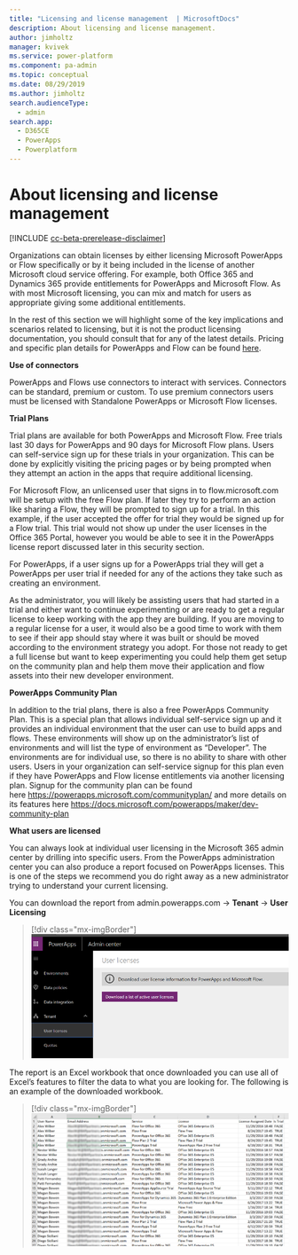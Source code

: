 ```yaml
---
title: "Licensing and license management  | MicrosoftDocs"
description: About licensing and license management.
author: jimholtz
manager: kvivek
ms.service: power-platform
ms.component: pa-admin
ms.topic: conceptual
ms.date: 08/29/2019
ms.author: jimholtz
search.audienceType: 
  - admin
search.app: 
  - D365CE
  - PowerApps
  - Powerplatform
---
```

# About licensing and license management

[!INCLUDE [cc-beta-prerelease-disclaimer](../includes/cc-beta-prerelease-disclaimer.md)]

Organizations can obtain licenses by either licensing Microsoft PowerApps or
Flow specifically or by it being included in the license of another Microsoft
cloud service offering. For example, both Office 365 and Dynamics 365 provide
entitlements for PowerApps and Microsoft Flow. As with most Microsoft licensing,
you can mix and match for users as appropriate giving some additional
entitlements.

In the rest of this section we will highlight some of the key implications and
scenarios related to licensing, but it is not the product licensing
documentation, you should consult that for any of the latest details. Pricing
and specific plan details for PowerApps and Flow can be found
[here](https://go.microsoft.com/fwlink/?linkid=2085130).

**Use of connectors**

PowerApps and Flows use connectors to interact with services. Connectors can be
standard, premium or custom. To use premium connectors users must be licensed
with Standalone PowerApps or Microsoft Flow licenses.

**Trial Plans**

Trial plans are available for both PowerApps and Microsoft Flow. Free trials
last 30 days for PowerApps and 90 days for Microsoft Flow plans. Users can
self-service sign up for these trials in your organization. This can be done by
explicitly visiting the pricing pages or by being prompted when they attempt an
action in the apps that require additional licensing.

For Microsoft Flow, an unlicensed user that signs in to flow.microsoft.com will
be setup with the free Flow plan. If later they try to perform an action like
sharing a Flow, they will be prompted to sign up for a trial. In this example,
if the user accepted the offer for trial they would be signed up for a Flow
trial. This trial would not show up under the user licenses in the Office 365
Portal, however you would be able to see it in the PowerApps license report
discussed later in this security section.

For PowerApps, if a user signs up for a PowerApps trial they will get a
PowerApps per user trial if needed for any of the actions they take such as
creating an environment.

As the administrator, you will likely be assisting users that had started in a
trial and either want to continue experimenting or are ready to get a regular
license to keep working with the app they are building. If you are moving to a
regular license for a user, it would also be a good time to work with them to
see if their app should stay where it was built or should be moved according to
the environment strategy you adopt. For those not ready to get a full license
but want to keep experimenting you could help them get setup on the community
plan and help them move their application and flow assets into their new
developer environment.

**PowerApps Community Plan**

In addition to the trial plans, there is also a free PowerApps Community Plan.
This is a special plan that allows individual self-service sign up and it
provides an individual environment that the user can use to build apps and
flows. These environments will show up on the administrator’s list of
environments and will list the type of environment as “Developer”. The
environments are for individual use, so there is no ability to share with other
users. Users in your organization can self-service signup for this plan even if
they have PowerApps and Flow license entitlements via another licensing plan.
Signup for the community plan can be found
here <https://powerapps.microsoft.com/communityplan/> and more details on its
features here <https://docs.microsoft.com/powerapps/maker/dev-community-plan>

**What users are licensed**

You can always look at individual user licensing in the Microsoft 365 admin
center by drilling into specific users. From the PowerApps administration center
you can also produce a report focused on PowerApps licenses. This is one of the
steps we recommend you do right away as a new administrator trying to understand
your current licensing.

You can download the report from admin.powerapps.com -\> **Tenant** -\> **User
Licensing**

> [!div class="mx-imgBorder"] 
> ![](media/user-licenses.png "User licenses")

The report is an Excel workbook that once downloaded you can use all of Excel’s
features to filter the data to what you are looking for. The following is an
example of the downloaded workbook.

> [!div class="mx-imgBorder"] 
> ![](media/user-licenses-downloaded-workbook.png "User licenses downloaded workbook")

